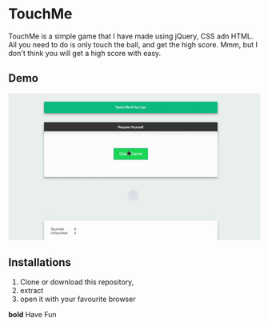 # TouchMe

TouchMe is a simple game that I have made using jQuery, CSS adn HTML. All you need to do is only touch the ball, and get the high score. Mmm, but I don't think you will get a high score with easy.

## Demo

![Alt Text](https://github.com/choerulumam/TouchMe/blob/master/touchme.gif)

## Installations

1. Clone or download this repository, 
2. extract
3. open it with your favourite browser


 **bold** Have Fun
